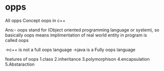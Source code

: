 # opps
All opps Concept
oops in c++

Ans:- oops stand for (Object oriented programming language or system), so basically oops means implimentation of real world entity in program is called oops

->c++ is not a full oops language 
->java is a Fully oops language 

features of oops
1.class
2.inheritance 
3.polymorphison
4.encapsulation
5.Abstaraction


